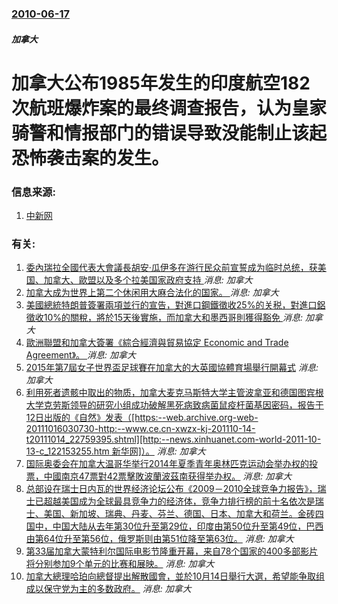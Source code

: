 ### [2010-06-17](/news/2010/06/17/index.md)

##### 加拿大
#  加拿大公布1985年发生的印度航空182次航班爆炸案的最终调查报告，认为皇家骑警和情报部门的错误导致没能制止该起恐怖袭击案的发生。




### 信息来源:

1. [中新网](http://www.chinanews.com.cn/gj/gj-bm/news/2010/06-18/2349331.shtml)

### 有关:

1. [委內瑞拉全國代表大會議長胡安·瓜伊多在游行民众前宣誓成为临时总统，获美国、加拿大、歐盟以及多个拉美国家政府支持 ](/zh/news/2019/01/23/委內瑞拉全國代表大會議長胡安-瓜伊多在游行民众前宣誓成为临时总统-获美国-加拿大-歐盟以及多个拉美国家政府支持.md) _消息: 加拿大_
2. [加拿大成为世界上第二个休闲用大麻合法化的国家。 ](/zh/news/2018/10/17/加拿大成为世界上第二个休闲用大麻合法化的国家.md) _消息: 加拿大_
3. [美國總統特朗普簽署兩項並行的宣告，對進口鋼鐵徵收25%的关税，對進口鋁徵收10%的關稅，將於15天後實施，而加拿大和墨西哥則獲得豁免 ](/zh/news/2018/03/8/美國總統特朗普簽署兩項並行的宣告-對進口鋼鐵徵收25-的关税-對進口鋁徵收10-的關稅-將於15天後實施-而加拿大和墨西.md) _消息: 加拿大_
4. [歐洲聯盟和加拿大簽署《綜合經濟與貿易協定 Economic and Trade Agreement》。 ](/zh/news/2016/10/30/歐洲聯盟和加拿大簽署-綜合經濟與貿易協定-Economic-and-Trade-Agreement.md) _消息: 加拿大_
5. [2015年第7屆女子世界盃足球賽在加拿大的大英國協體育場舉行開幕式](/zh/news/2015/06/7/2015年第7屆女子世界盃足球賽在加拿大的大英國協體育場舉行開幕式.md) _消息: 加拿大_
6. [ 利用死者遗骸中取出的物质，加拿大麦克马斯特大学主管波拿亚和德国图宾根大学克劳斯领导的研究小组成功破解黑死病致病菌鼠疫杆菌基因密码，报告于12日出版的《自然》发表（[https:--web.archive.org-web-20111016030730-http:--www.ce.cn-xwzx-kj-201110-14-t20111014_22759395.shtml][http:--news.xinhuanet.com-world-2011-10-13-c_122153255.htm 新华网]）。](/zh/news/2011/10/12/利用死者遗骸中取出的物质-加拿大麦克马斯特大学主管波拿亚和德国图宾根大学克劳斯领导的研究小组成功破解黑死病致病菌鼠疫杆.md) _消息: 加拿大_
7. [ 国际奥委会在加拿大温哥华举行2014年夏季青年奥林匹克运动会举办权的投票，中國南京47票對42票擊敗波蘭波茲南获得举办权。](/zh/news/2010/02/11/国际奥委会在加拿大温哥华举行2014年夏季青年奥林匹克运动会举办权的投票-中國南京47票對42票擊敗波蘭波茲南获得举办.md) _消息: 加拿大_
8. [ 总部设在瑞士日内瓦的世界经济论坛公布《2009－2010全球竞争力报告》，瑞士已超越美国成为全球最具竞争力的经济体，竞争力排行榜的前十名依次是瑞士、美国、新加坡、瑞典、丹麦、芬兰、德国、日本、加拿大和荷兰。金砖四国中，中国大陆从去年第30位升至第29位，印度由第50位升至第49位，巴西由第64位升至第56位，俄罗斯则由第51位降至第63位。](/zh/news/2009/09/8/总部设在瑞士日内瓦的世界经济论坛公布-2009-2010全球竞争力报告-瑞士已超越美国成为全球最具竞争力的经济体-竞.md) _消息: 加拿大_
9. [ 第33届加拿大蒙特利尔国际电影节隆重开幕，来自78个国家的400多部影片将分别参加9个单元的比赛和展映。](/zh/news/2009/08/27/第33届加拿大蒙特利尔国际电影节隆重开幕-来自78个国家的400多部影片将分别参加9个单元的比赛和展映.md) _消息: 加拿大_
10. [加拿大總理哈珀向總督提出解散國會，並於10月14日舉行大選，希望能争取组成以保守党为主的多数政府。](/zh/news/2008/09/7/加拿大總理哈珀向總督提出解散國會-並於10月14日舉行大選-希望能争取组成以保守党为主的多数政府.md) _消息: 加拿大_
